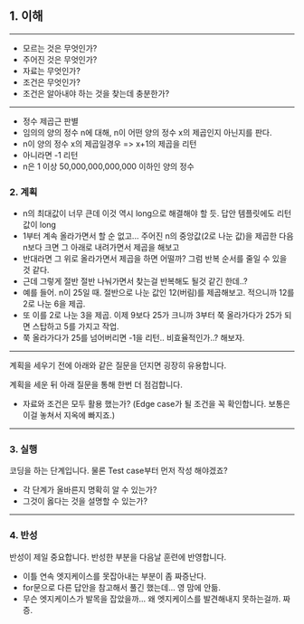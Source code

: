 ## 1. 이해

---
- 모르는 것은 무엇인가?
- 주어진 것은 무엇인가?
- 자료는 무엇인가?
- 조건은 무엇인가?
- 조건은 알아내야 하는 것을 찾는데 충분한가?
---
- 정수 제곱근 판별
- 임의의 양의 정수 n에 대해, n이 어떤 양의 정수 x의 제곱인지 아닌지를 판다.
- n이 양의 정수 x의 제곱일경우 => x+1의 제곱을 리턴
- 아니라면 -1 리턴
- n은 1 이상 50,000,000,000,000 이하인 양의 정수 

### 2. 계획
- n의 최대값이 너무 큰데 이것 역시 long으로 해결해야 할 듯. 답안 템플릿에도 리턴값이 long
- 1부터 계속 올라가면서 할 순 없고... 주어진 n의 중앙값(2로 나눈 값)을 제곱한 다음 n보다 크면 그 아래로 내려가면서 제곱을 해보고
- 반대라면 그 위로 올라가면서 제곱을 하면 어떨까? 그럼 반복 순서를 줄일 수 있을 것 같다.
- 근데 그렇게 절반 절반 나눠가면서 찾는걸 반복해도 될것 같긴 한데..?
- 예를 들어. n이 25일 때. 절반으로 나눈 값인 12(버림)를 제곱해보고. 적으니까 12를 2로 나눈 6을 제곱.
- 또 이를 2로 나눈 3을 제곱. 이제 9보다 25가 크니까 3부터 쭉 올라가다가 25가 되면 스탑하고 5를 가지고 작업.
- 쭉 올라가다가 25를 넘어버리면 -1을 리턴.. 비효율적인가..? 해보자.

---
계획을 세우기 전에 아래와 같은 질문을 던지면 굉장히 유용합니다.

계획을 세운 뒤 아래 질문을 통해 한번 더 점검합니다.

- 자료와 조건은 모두 활용 했는가? (Edge case가 될 조건을 꼭 확인합니다. 보통은 이걸 놓쳐서 지옥에 빠지죠.)
---

### 3. 실행

코딩을 하는 단계입니다. 물론 Test case부터 먼저 작성 해야겠죠?

- 각 단계가 올바른지 명확히 알 수 있는가?
- 그것이 옳다는 것을 설명할 수 있는가?

---

### 4. 반성

반성이 제일 중요합니다. 반성한 부분을 다음날 훈련에 반영합니다.
- 이틀 연속 엣지케이스를 못잡아내는 부분이 좀 짜증난다.
- for문으로 다른 답안을 참고해서 풀긴 했는데... 영 맘에 안듦.
- 무슨 엣지케이스가 발목을 잡았을까... 왜 엣지케이스를 발견해내지 못하는걸까. 짜증.
